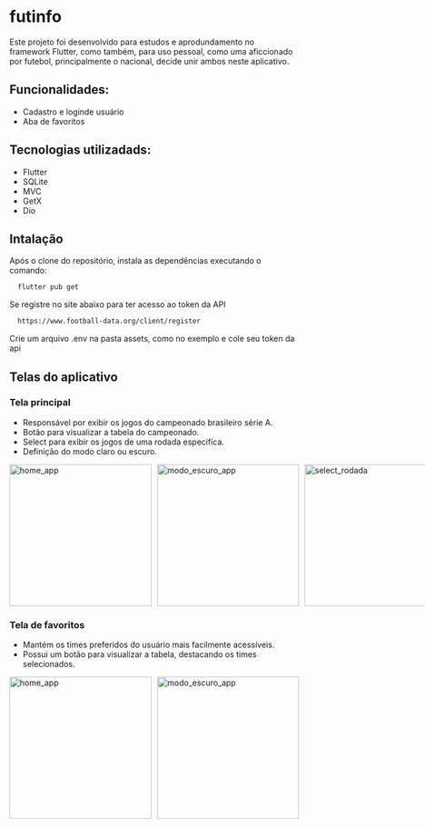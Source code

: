 # futinfo

Este projeto foi desenvolvido para estudos e aprodundamento no framework Flutter, como também, para uso pessoal, como uma aficcionado por futebol, principalmente o nacional, decide unir ambos neste aplicativo.

## Funcionalidades:
- Cadastro e loginde usuário
- Aba de favoritos

## Tecnologias utilizadads:
- Flutter
- SQLite
- MVC
- GetX
- Dio

## Intalação
Após o clone do repositório, instala as dependências executando o comando:
```bash
  flutter pub get
```

Se registre no site abaixo para ter acesso ao token da API
```bash
  https://www.football-data.org/client/register
```
Crie um arquivo .env na pasta assets, como no exemplo e cole seu token da api

## Telas do aplicativo

### Tela principal
  - Responsável por exibir os jogos do campeonado brasileiro série A.
  - Botão para visualizar a tabela do campeonado.
  - Select para exibir os jogos de uma rodada especifíca.
  - Definição do modo claro ou escuro.
<div style="display: flex; justify-content: flex-start; gap: 10px;">

  <img src="https://github.com/user-attachments/assets/ef253e00-96c0-410e-875a-0eef29ce6ea3" alt="home_app" width="250"/>
  <img src="https://github.com/user-attachments/assets/bd16cc6d-3fdb-4302-a6f9-f6a6f1415771" alt="modo_escuro_app" width="250"/>
  <img src="https://github.com/user-attachments/assets/8350fa75-3b7e-4c73-8f54-6f6773641fff" alt="select_rodada" width="250"/>

</div>

### Tela de favoritos
  - Mantém os times preferidos do usuário mais facilmente acessíveis.
  - Possui um botão para visualizar a tabela, destacando os times selecionados.

<div style="display: flex; justify-content: flex-start; gap: 10px;">

  <img src="https://github.com/user-attachments/assets/2223d192-73e1-42a5-bb2e-91186af665ca" alt="home_app" width="250"/>
  <img src="https://github.com/user-attachments/assets/46f02e7a-dcd3-474b-8c21-a159c6045ad8" alt="modo_escuro_app" width="250"/>

</div>



